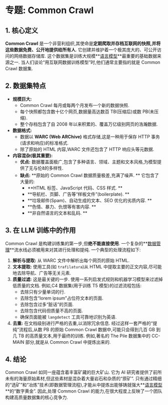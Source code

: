 # 专题: Common Crawl
## 1. 核心定义
**Common Crawl** 是一个非营利组织,其使命是**定期爬取并存档互联网的快照,并将这些数据免费、公开地提供给所有人**. 它创建并维护着一个极其庞大的、可公开访问的网络数据存储库. 
这个数据集是训练大规模**[语言模型](./Lecture1-Language-Models.md)**最重要的基础数据来源之一. 当人们谈论“用互联网数据训练模型”时,他们通常主要指的就是 Common Crawl 数据集. 
## 2. 数据集特点
*   **规模巨大:**
    *   Common Crawl 每月或每两个月发布一个新的数据快照. 
    *   每个快照都包含数十亿个网页,数据量高达数百 TB(压缩后)或数 PB(未压缩). 
    *   整个存档包含了自 2008 年以来积累的、覆盖万亿级别网页的浩瀚数据. 
*   **数据格式:**
    *   数据以 **WARC (Web ARChive)** 格式存储,这是一种用于保存 HTTP 事务(请求和响应)的标准格式. 
    *   除了原始的 HTML 内容,WARC 文件还包含了 HTTP 响应头等元数据. 
*   **内容混杂(极其重要):**
    *   **优点:** 数据覆盖面极广,包含了多种语言、领域、主题和文本风格,为模型提供了无与伦కి的多样性. 
    *   **缺点:** **原始的 Common Crawl 数据质量极差,充满了噪声. ** 它包含了大量的: 
        *   **HTML 标签、JavaScript 代码、CSS 样式. **
        *   **导航栏、页脚、广告等“样板文件”(boilerplate). **
        *   **垃圾邮件(Spam)、自动生成的文本、SEO 优化的劣质内容. **
        *   **色情、暴力、仇恨等有害内容. **
        *   **非自然语言的文本和乱码. **
## 3. 在 LLM 训练中的作用
Common Crawl 是构建训练集的第一步,但**绝不能直接使用**. 一个复杂的**[数据管理](./Lecture1-Data-Curation.md)**流水线必须被用来对其进行处理和提纯. 
一个典型的处理流程如下: 
1.  **解析与提取:** 从 WARC 文件中解析出每个网页的原始 HTML. 
2.  **文本提取:** 使用工具(如 `trafilatura`)从 HTML 中提取主要的正文内容,尽可能地去除导航、广告等无关元素. 
3.  **质量过滤:** 这是最关键的一步. 使用一系列启发式规则和机器学习模型来过滤掉低质量的文档. 例如,C4 数据集(用于训练 T5 模型)的过滤流程包括: 
    *   去除只有少量单词的行. 
    *   去除包含“lorem ipsum”占位符文本的页面. 
    *   去除包含过多“脏话”的页面. 
    *   去除包含代码但质量不高的页面. 
    *   确保页面能被 `langdetect` 工具可靠地识别为英语. 
4.  **去重:** 在文档级别进行严格的去重,以消除冗余信息. 
经过这样一套严格的“提纯”流程后,从数 PB 的原始 Common Crawl 数据中,可能只会得到几百 GB 到几 TB 的高质量文本,用于最终的训练. 例如,著名的 The Pile 数据集中的 CC-MAIN 部分,就是从 Common Crawl 中提炼出来的. 
## 4. 结论
Common Crawl 如同一座蕴含着丰富矿藏的巨大矿山. 它为 AI 研究者提供了前所未有的海量原始素材,但这些素材是混杂着大量岩石和杂质的“原矿”. 只有通过精细的“选矿”和“冶炼”技术(即数据管理流程),才能从中提炼出能够铸就强大**[语言模型](./Lecture1-Language-Models.md)**的“数字黄金”. 因此,处理 Common Crawl 的能力,在很大程度上反映了一个团队构建高质量数据集的核心竞争力. 
